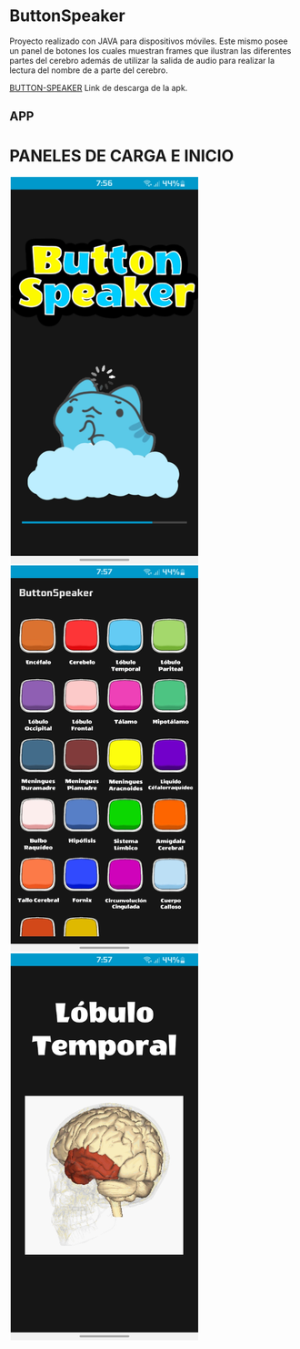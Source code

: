 # ButtonSpeaker
Proyecto realizado con JAVA para dispositivos móviles. Este mismo posee un panel de 
botones los cuales muestran frames que ilustran las diferentes partes del cerebro además de 
utilizar la salida de audio para realizar la lectura del nombre de a parte del cerebro. 

[BUTTON-SPEAKER](https://drive.google.com/file/d/1H8f5m8fhtN0oYzn9PWsqaMNfvfJMiP71/view?usp=share_link) Link de descarga de la apk.

## APP
# PANELES DE CARGA E INICIO

<div style='padding:2px'>
<img  src="/ImagesReadme/Carga.jpg" alt="PanelCarga" width="330px">
<img src="/ImagesReadme/Panel1.jpg" alt="PanelCarga" width="330px"> 
<img src="/ImagesReadme/Panel2.jpg" alt="PanelCarga" width="330px"> 
</div>
